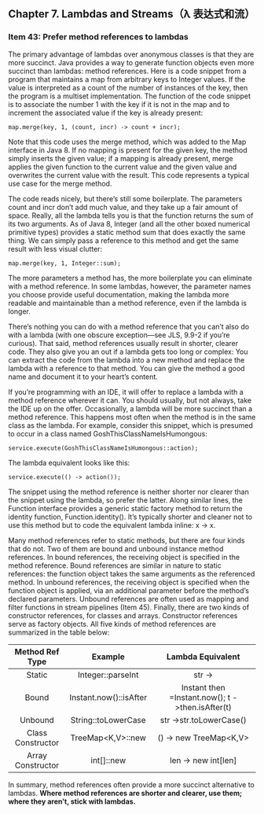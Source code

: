 ## Chapter 7. Lambdas and Streams（λ 表达式和流）

### Item 43: Prefer method references to lambdas

The primary advantage of lambdas over anonymous classes is that they are more succinct. Java provides a way to generate function objects even more succinct than lambdas: method references. Here is a code snippet from a program that maintains a map from arbitrary keys to Integer values. If the value is interpreted as a count of the number of instances of the key, then the program is a multiset implementation. The function of the code snippet is to associate the number 1 with the key if it is not in the map and to increment the associated value if the key is already present:

```
map.merge(key, 1, (count, incr) -> count + incr);
```

Note that this code uses the merge method, which was added to the Map interface in Java 8. If no mapping is present for the given key, the method simply inserts the given value; if a mapping is already present, merge applies the given function to the current value and the given value and overwrites the current value with the result. This code represents a typical use case for the merge method.

The code reads nicely, but there’s still some boilerplate. The parameters count and incr don’t add much value, and they take up a fair amount of space. Really, all the lambda tells you is that the function returns the sum of its two arguments. As of Java 8, Integer (and all the other boxed numerical primitive types) provides a static method sum that does exactly the same thing. We can simply pass a reference to this method and get the same result with less visual clutter:

```
map.merge(key, 1, Integer::sum);
```

The more parameters a method has, the more boilerplate you can eliminate with a method reference. In some lambdas, however, the parameter names you choose provide useful documentation, making the lambda more readable and maintainable than a method reference, even if the lambda is longer.

There’s nothing you can do with a method reference that you can’t also do with a lambda (with one obscure exception—see JLS, 9.9-2 if you’re curious). That said, method references usually result in shorter, clearer code. They also give you an out if a lambda gets too long or complex: You can extract the code from the lambda into a new method and replace the lambda with a reference to that method. You can give the method a good name and document it to your heart’s content.

If you’re programming with an IDE, it will offer to replace a lambda with a method reference wherever it can. You should usually, but not always, take the IDE up on the offer. Occasionally, a lambda will be more succinct than a method reference. This happens most often when the method is in the same class as the lambda. For example, consider this snippet, which is presumed to occur in a class named GoshThisClassNameIsHumongous:

```
service.execute(GoshThisClassNameIsHumongous::action);
```

The lambda equivalent looks like this:

```
service.execute(() -> action());
```

The snippet using the method reference is neither shorter nor clearer than the snippet using the lambda, so prefer the latter. Along similar lines, the Function interface provides a generic static factory method to return the identity function, Function.identity(). It’s typically shorter and cleaner not to use this method but to code the equivalent lambda inline: x -> x.

Many method references refer to static methods, but there are four kinds that do not. Two of them are bound and unbound instance method references. In bound references, the receiving object is specified in the method reference. Bound references are similar in nature to static references: the function object takes the same arguments as the referenced method. In unbound references, the receiving object is specified when the function object is applied, via an additional parameter before the method’s declared parameters. Unbound references are often used as mapping and filter functions in stream pipelines (Item 45). Finally, there are two kinds of constructor references, for classes and arrays. Constructor references serve as factory objects. All five kinds of method references are summarized in the table below:

|    Method Ref Type    |       Example       |      Lambda Equivalent     |
|:-------:|:-------:|:-------:|
|   Static  |     Integer::parseInt    |   str ->   |
|   Bound  |     Instant.now()::isAfter    |   Instant then =Instant.now(); t ->then.isAfter(t)   |
|   Unbound  |     String::toLowerCase    |   str ->str.toLowerCase()   |
|   Class Constructor  |     TreeMap<K,V>::new    |   () -> new TreeMap<K,V>   |
|   Array Constructor  |     int[]::new    |   len -> new int[len]   |

In summary, method references often provide a more succinct alternative to lambdas. **Where method references are shorter and clearer, use them; where they aren’t, stick with lambdas.**  
